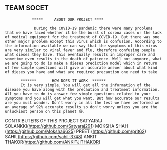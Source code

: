    ## TEAM SOCET 
                *****     ABOUT OUR PROJECT ****
                
                 During the COVID-19 pandemic there were many problems that we have faced whether it be the burst of corona cases or the lack of medical equipment for the treatment of COVID-19. But there was one other major problem except this virus which is confusion. According to the information available we can say that the symptoms of this virus are very similar to viral fever and flu, therefore confusing people what dieses they have. This eventually results in improper care and sometime even results in the death of patience. Well not anymore, what we are going to do is make a dieses prediction model which in return of few simple questions will give an accurate answer about what kind of dieses you have and what are required precaution one need to take

           *******       HOW DOES IT WORK  ******
           It is very simple. You will get all the information of the disease you have along with the precaution and treatment information. All you have to do is answer few simple questions related to your symptoms and you will get what you want. But how accurate our results are you must wonder. Don't worry in all the test we have performed we an average of 92% accurate results so don't worry unless you are the unluckiest person on this planet 😅. 
           
CONTRIBUTERS OF THIS PROJECT 
SATYARAJ SOLANKKI(https://github.com/Satyaraj291)
MOKSHA SHAH (https://github.com/Moksha6625)
PREET (https://github.com/prit62)
SAHIL(https://github.com/sahil-3748)
ANKIT THAKOR(https://github.com/ANKITJITHAKOR)

